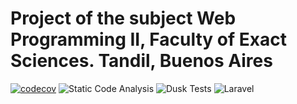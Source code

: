 # Project of the subject Web Programming II, Faculty of Exact Sciences. Tandil, Buenos Aires
[![codecov](https://codecov.io/gh/espindola-lucas/estadisticas-covid/branch/master/graph/badge.svg)](https://codecov.io/gh/espindola-lucas/estadisticas-covid)
![Static Code Analysis](https://github.com/espindola-lucas/estadisticas-covid/workflows/Static%20Code%20Analysis/badge.svg)
![Dusk Tests](https://github.com/espindola-lucas/estadisticas-covid/workflows/Dusk%20Tests/badge.svg)
![Laravel](https://github.com/espindola-lucas/estadisticas-covid/workflows/Laravel/badge.svg)